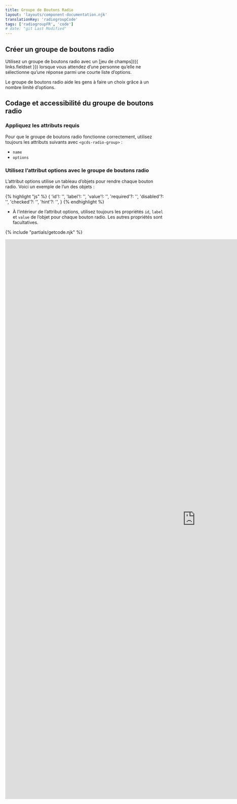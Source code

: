 ```yaml
---
title: Groupe de Boutons Radio
layout: 'layouts/component-documentation.njk'
translationKey: 'radiogroupCode'
tags: ['radiogroupFR', 'code']
# date: "git Last Modified"
---
```


## Créer un groupe de boutons radio

Utilisez un groupe de boutons radio avec un [jeu de champs]({{ links.fieldset }}) lorsque vous attendez d’une personne qu’elle ne sélectionne qu’une réponse parmi une courte liste d’options.

Le groupe de boutons radio aide les gens à faire un choix grâce à un nombre limité d’options.


## Codage et accessibilité du groupe de boutons radio

### Appliquez les attributs requis

Pour que le groupe de boutons radio fonctionne correctement, utilisez toujours les attributs suivants avec `<gcds-radio-group>` :
- `name`
- `options`

### Utilisez l’attribut options avec le groupe de boutons radio

L’attribut options utilise un tableau d’objets pour rendre chaque bouton radio. Voici un exemple de l’un des objets :

{% highlight "js" %}
{
  'id'!: '',
  'label'!: '',
  'value'!: '',
  'required'?: '',
  'disabled'?: '',
  'checked'?: '',
  'hint'?: '',
}
{% endhighlight %}


- À l’intérieur de l’attribut options, utilisez toujours les propriétés `id`, `label` et `value` de l’objet pour chaque bouton radio. Les autres propriétés sont facultatives.

{% include "partials/getcode.njk" %}

<iframe
  title="Survol des propriétés et des évènements relatifs à gcds-radio-group."
  src="https://cds-snc.github.io/gcds-components/iframe.html?viewMode=docs&demo=true&singleStory=true&id=components-radio-group--events-properties&lang=fr"
  width="1200"
  height="1770"
  style="display: block; margin: 0 auto;"
  frameBorder="0"
  allow="clipboard-write"
></iframe>